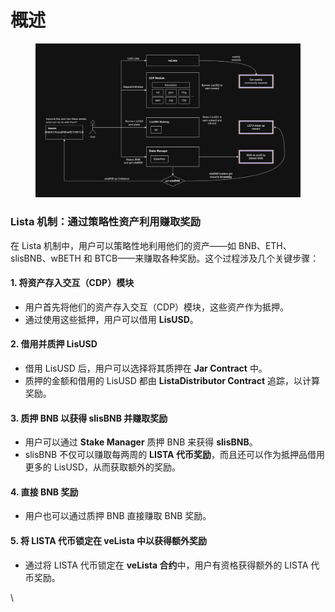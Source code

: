 # 概述

<div align="center" data-full-width="true">

<figure><img src="../.gitbook/assets/image (44).png" alt=""><figcaption></figcaption></figure>

</div>

### Lista 机制：通过策略性资产利用赚取奖励

在 Lista 机制中，用户可以策略性地利用他们的资产——如 BNB、ETH、slisBNB、wBETH 和 BTCB——来赚取各种奖励。这个过程涉及几个关键步骤：

#### 1. **将资产存入交互（CDP）模块**

* 用户首先将他们的资产存入交互（CDP）模块，这些资产作为抵押。
* 通过使用这些抵押，用户可以借用 **LisUSD**。

#### 2. **借用并质押 LisUSD**

* 借用 LisUSD 后，用户可以选择将其质押在 **Jar Contract** 中。
* 质押的金额和借用的 LisUSD 都由 **ListaDistributor Contract** 追踪，以计算奖励。

#### 3. **质押 BNB 以获得 slisBNB 并赚取奖励**

* 用户可以通过 **Stake Manager** 质押 BNB 来获得 **slisBNB**。
* slisBNB 不仅可以赚取每两周的 **LISTA 代币奖励**，而且还可以作为抵押品借用更多的 LisUSD，从而获取额外的奖励。

#### 4. **直接 BNB 奖励**

* 用户也可以通过质押 BNB 直接赚取 BNB 奖励。

#### 5. **将 LISTA 代币锁定在 veLista 中以获得额外奖励**

* 通过将 LISTA 代币锁定在 **veLista 合约**中，用户有资格获得额外的 LISTA 代币奖励。

\\
